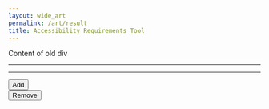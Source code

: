 ```yaml
---
layout: wide_art
permalink: /art/result
title: Accessibility Requirements Tool
---
```

<html>
<head>
<script type="text/javascript">

    function add() {
    var i = document.getElementById( 'old' );

    var d = document.createElement( 'div' );
    d.id = "new1";
    d.innerHTML = i.innerHTML ;
    var p = document.getElementById('new');

    p.appendChild(d);
}
function removeLocation() {

    var d = document.getElementById( 'new1' );

    var p = document.getElementById('new');

    p.removeChild(d);
}
</script>
</head>
<body>
    <div id="old">
        Content of old div
    </div>
    <hr/>
    <div id="new">
    </div>
    <hr/>
    <button onclick="add();">Add</button><br>
    <button onclick="removeLocation();">Remove</button>
</body>
</html>